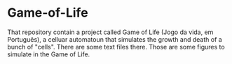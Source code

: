 # Game-of-Life
That repository contain a project called Game of Life (Jogo da vida, em Português), a celluar automatoun that simulates the growth and death of a bunch of "cells".
There are some text files there. Those are some figures to simulate in the Game of Life.
